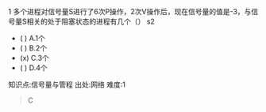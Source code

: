 1
多个进程对信号量S进行了6次P操作，2次V操作后，现在信号量的值是-3，与信号量S相关的处于阻塞状态的进程有几个（） s2
- ( ) A.1个
- ( ) B.2个
- (x) C.3个
- ( ) D.4个

知识点:信号量与管程
出处:网络
难度:1
> C
